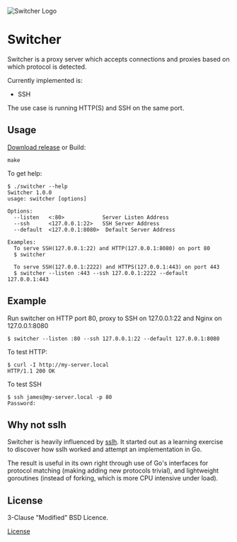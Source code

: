 ![Switcher Logo](https://i.imgur.com/MMMYt4R.png)

Switcher
========

Switcher is a proxy server which accepts connections and proxies based on which protocol is detected.

Currently implemented is:

  - SSH

The use case is running HTTP(S) and SSH on the same port.


Usage
-----

[Download release](https://github.com/jamescun/switcher/releases) or Build:

    make

To get help:

    $ ./switcher --help
    Switcher 1.0.0
    usage: switcher [options]

    Options:
      --listen   <:80>            Server Listen Address
      --ssh      <127.0.0.1:22>   SSH Server Address
      --default  <127.0.0.1:8080>  Default Server Address

    Examples:
      To serve SSH(127.0.0.1:22) and HTTP(127.0.0.1:8080) on port 80
      $ switcher

      To serve SSH(127.0.0.1:2222) and HTTPS(127.0.0.1:443) on port 443
      $ switcher --listen :443 --ssh 127.0.0.1:2222 --default 127.0.0.1:443


Example
-------

Run switcher on HTTP port 80, proxy to SSH on 127.0.0.1:22 and Nginx on 127.0.0.1:8080

    $ switcher --listen :80 --ssh 127.0.0.1:22 --default 127.0.0.1:8080

To test HTTP:

    $ curl -I http://my-server.local
    HTTP/1.1 200 OK

To test SSH

    $ ssh james@my-server.local -p 80
    Password:


Why not sslh
------------

Switcher is heavily influenced by [sslh](https://github.com/yrutschle/sslh). It started out as a learning exercise to discover how sslh worked and attempt an implementation in Go.

The result is useful in its own right through use of Go's interfaces for protocol matching (making adding new protocols trivial), and lightweight goroutines (instead of forking, which is more CPU intensive under load).


License
-------

3-Clause "Modified" BSD Licence.

[License](LICENSE)
